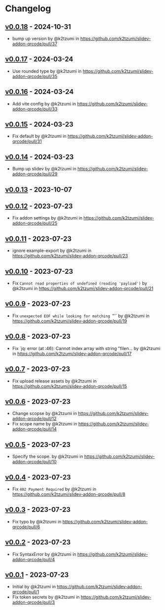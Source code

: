 # Changelog

## [v0.0.18](https://github.com/k2tzumi/slidev-addon-qrcode/compare/v0.0.17...v0.0.18) - 2024-10-31
- bump up version by @k2tzumi in https://github.com/k2tzumi/slidev-addon-qrcode/pull/37

## [v0.0.17](https://github.com/k2tzumi/slidev-addon-qrcode/compare/v0.0.16...v0.0.17) - 2024-03-24
- Use rounded type by @k2tzumi in https://github.com/k2tzumi/slidev-addon-qrcode/pull/35

## [v0.0.16](https://github.com/k2tzumi/slidev-addon-qrcode/compare/v0.0.15...v0.0.16) - 2024-03-24
- Add vite config by @k2tzumi in https://github.com/k2tzumi/slidev-addon-qrcode/pull/33

## [v0.0.15](https://github.com/k2tzumi/slidev-addon-qrcode/compare/v0.0.14...v0.0.15) - 2024-03-23
- Fix default by @k2tzumi in https://github.com/k2tzumi/slidev-addon-qrcode/pull/31

## [v0.0.14](https://github.com/k2tzumi/slidev-addon-qrcode/compare/v0.0.13...v0.0.14) - 2024-03-23
- Bump up slidev by @k2tzumi in https://github.com/k2tzumi/slidev-addon-qrcode/pull/29

## [v0.0.13](https://github.com/k2tzumi/slidev-addon-qrcode/compare/v0.0.12...v0.0.13) - 2023-10-07

## [v0.0.12](https://github.com/k2tzumi/slidev-addon-qrcode/compare/v0.0.11...v0.0.12) - 2023-07-23
- Fix addon settings by @k2tzumi in https://github.com/k2tzumi/slidev-addon-qrcode/pull/25

## [v0.0.11](https://github.com/k2tzumi/slidev-addon-qrcode/compare/v0.0.10...v0.0.11) - 2023-07-23
- ignore example-export by @k2tzumi in https://github.com/k2tzumi/slidev-addon-qrcode/pull/23

## [v0.0.10](https://github.com/k2tzumi/slidev-addon-qrcode/compare/v0.0.9...v0.0.10) - 2023-07-23
- Fix `Cannot read properties of undefined (reading 'payload')` by @k2tzumi in https://github.com/k2tzumi/slidev-addon-qrcode/pull/21

## [v0.0.9](https://github.com/k2tzumi/slidev-addon-qrcode/compare/v0.0.8...v0.0.9) - 2023-07-23
- Fix `unexpected EOF while looking for matching `"'` by @k2tzumi in https://github.com/k2tzumi/slidev-addon-qrcode/pull/19

## [v0.0.8](https://github.com/k2tzumi/slidev-addon-qrcode/compare/v0.0.7...v0.0.8) - 2023-07-23
- Fix `jq: error (at <stdin>:46): Cannot index array with string "filen… by @k2tzumi in https://github.com/k2tzumi/slidev-addon-qrcode/pull/17

## [v0.0.7](https://github.com/k2tzumi/slidev-addon-qrcode/compare/v0.0.6...v0.0.7) - 2023-07-23
- Fix upload release assets by @k2tzumi in https://github.com/k2tzumi/slidev-addon-qrcode/pull/15

## [v0.0.6](https://github.com/k2tzumi/slidev-addon-qrcode/compare/v0.0.5...v0.0.6) - 2023-07-23
- Change scopse by @k2tzumi in https://github.com/k2tzumi/slidev-addon-qrcode/pull/12
- Fix scope name by @k2tzumi in https://github.com/k2tzumi/slidev-addon-qrcode/pull/14

## [v0.0.5](https://github.com/k2tzumi/slidev-addon-qrcode/compare/v0.0.4...v0.0.5) - 2023-07-23
- Specify the scope. by @k2tzumi in https://github.com/k2tzumi/slidev-addon-qrcode/pull/10

## [v0.0.4](https://github.com/k2tzumi/slidev-addon-qrcode/compare/v0.0.3...v0.0.4) - 2023-07-23
- Fix `402 Payment Required` by @k2tzumi in https://github.com/k2tzumi/slidev-addon-qrcode/pull/8

## [v0.0.3](https://github.com/k2tzumi/slidev-addon-qrcode/compare/v0.0.2...v0.0.3) - 2023-07-23
- Fix typo by @k2tzumi in https://github.com/k2tzumi/slidev-addon-qrcode/pull/6

## [v0.0.2](https://github.com/k2tzumi/slidev-addon-qrcode/compare/v0.0.1...v0.0.2) - 2023-07-23
- Fix SyntaxError by @k2tzumi in https://github.com/k2tzumi/slidev-addon-qrcode/pull/4

## [v0.0.1](https://github.com/k2tzumi/slidev-addon-qrcode/commits/v0.0.1) - 2023-07-23
- Initial by @k2tzumi in https://github.com/k2tzumi/slidev-addon-qrcode/pull/1
- Fix token secrets by @k2tzumi in https://github.com/k2tzumi/slidev-addon-qrcode/pull/3
